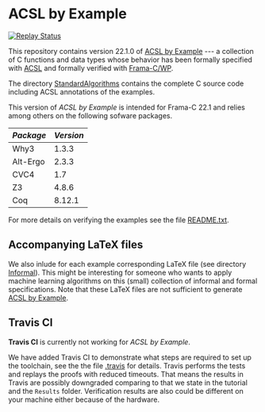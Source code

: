 

# ACSL by Example
[![Replay Status](https://travis-ci.org/fraunhoferfokus/acsl-by-example.svg?branch=master)](https://travis-ci.org/fraunhoferfokus/acsl-by-example)

This repository contains version 22.1.0 of
[ACSL by Example](https://github.com/fraunhoferfokus/acsl-by-example/blob/master/ACSL-by-Example.pdf)
--- a collection of C functions and data types whose
behavior has been formally specified
with [ACSL](https://frama-c.com/acsl.html) and formally verified with [Frama-C/WP](https://frama-c.com/wp.html).

The directory
[StandardAlgorithms](https://github.com/fraunhoferfokus/acsl-by-example/tree/master/StandardAlgorithms)
contains the complete C source code including ACSL annotations of the examples.

This version of *ACSL by Example* is intended for
Frama-C 22.1 and relies among others on the following sofware packages.

*Package* | *Version*
--------- | ---------
 Why3     | 1.3.3
 Alt-Ergo | 2.3.3
 CVC4     | 1.7
 Z3       | 4.8.6
 Coq      | 8.12.1

For more details on verifying the examples see the file [README.txt](https://github.com/fraunhoferfokus/acsl-by-example/blob/master/StandardAlgorithms/README.txt).

## Accompanying LaTeX files

We also inlude for each example corresponding LaTeX file (see directory [Informal](https://github.com/fraunhoferfokus/acsl-by-example/tree/master/Informal)).
This might be interesting for someone who wants to apply machine learning algorithms
on this (small) collection of informal and formal specifications.
Note that these LaTeX files are not sufficient to generate
[ACSL by Example](https://github.com/fraunhoferfokus/acsl-by-example/blob/master/ACSL-by-Example.pdf).

## Travis CI

**Travis CI** is currently not working for *ACSL by Example*.

We have added Travis CI to demonstrate what steps are required to set up the toolchain, 
see the the 
file [.travis](https://github.com/fraunhoferfokus/acsl-by-example/blob/master/.travis.yml)
for details.
Travis performs the tests and replays the proofs with reduced timeouts.
That means the results in Travis are possibly downgraded comparing to that we state in the tutorial and the `Results` folder.
Verification results are also could be different on your machine either because of the hardware.

